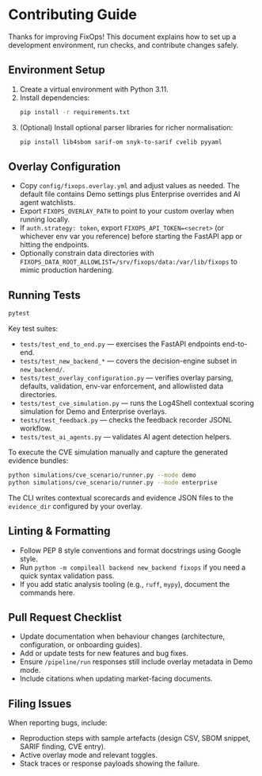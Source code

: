 # Contributing Guide

Thanks for improving FixOps! This document explains how to set up a development environment, run
checks, and contribute changes safely.

## Environment Setup

1. Create a virtual environment with Python 3.11.
2. Install dependencies:
   ```bash
   pip install -r requirements.txt
   ```
3. (Optional) Install optional parser libraries for richer normalisation:
   ```bash
   pip install lib4sbom sarif-om snyk-to-sarif cvelib pyyaml
   ```

## Overlay Configuration

- Copy `config/fixops.overlay.yml` and adjust values as needed. The default file contains Demo settings
  plus Enterprise overrides and AI agent watchlists.
- Export `FIXOPS_OVERLAY_PATH` to point to your custom overlay when running locally.
- If `auth.strategy: token`, export `FIXOPS_API_TOKEN=<secret>` (or whichever env var you reference)
  before starting the FastAPI app or hitting the endpoints.
- Optionally constrain data directories with
  `FIXOPS_DATA_ROOT_ALLOWLIST=/srv/fixops/data:/var/lib/fixops` to mimic production hardening.

## Running Tests

```bash
pytest
```

Key test suites:

- `tests/test_end_to_end.py` — exercises the FastAPI endpoints end-to-end.
- `tests/test_new_backend_*` — covers the decision-engine subset in `new_backend/`.
- `tests/test_overlay_configuration.py` — verifies overlay parsing, defaults, validation, env-var
  enforcement, and allowlisted data directories.
- `tests/test_cve_simulation.py` — runs the Log4Shell contextual scoring simulation for Demo and Enterprise overlays.
- `tests/test_feedback.py` — checks the feedback recorder JSONL workflow.
- `tests/test_ai_agents.py` — validates AI agent detection helpers.

To execute the CVE simulation manually and capture the generated evidence bundles:

```bash
python simulations/cve_scenario/runner.py --mode demo
python simulations/cve_scenario/runner.py --mode enterprise
```

The CLI writes contextual scorecards and evidence JSON files to the `evidence_dir` configured by your overlay.

## Linting & Formatting

- Follow PEP 8 style conventions and format docstrings using Google style.
- Run `python -m compileall backend new_backend fixops` if you need a quick syntax validation pass.
- If you add static analysis tooling (e.g., `ruff`, `mypy`), document the commands here.

## Pull Request Checklist

- Update documentation when behaviour changes (architecture, configuration, or onboarding guides).
- Add or update tests for new features and bug fixes.
- Ensure `/pipeline/run` responses still include overlay metadata in Demo mode.
- Include citations when updating market-facing documents.

## Filing Issues

When reporting bugs, include:

- Reproduction steps with sample artefacts (design CSV, SBOM snippet, SARIF finding, CVE entry).
- Active overlay mode and relevant toggles.
- Stack traces or response payloads showing the failure.
